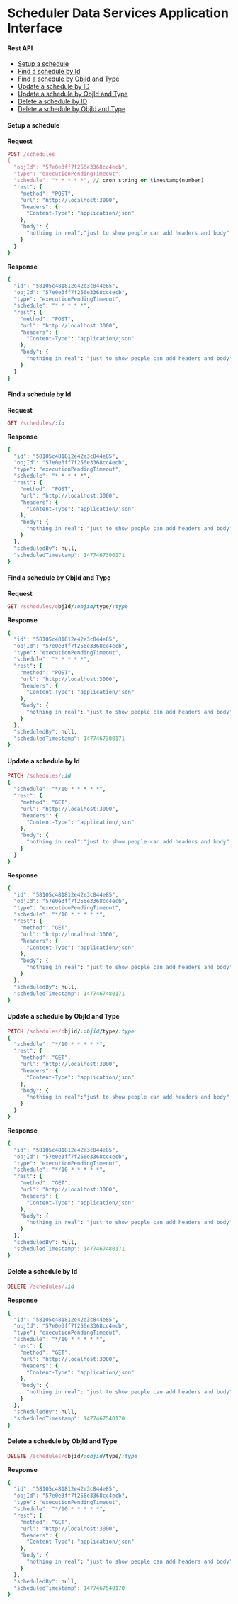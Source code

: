 # Scheduler Data Services Application Interface

#### Rest API
* [Setup a schedule](#setup-a-scehdule)
* [Find a schedule by Id](#find-a-schedule-by-id)
* [Find a schedule by ObjId and Type](#find-a-schedule-by-objid-and-type)
* [Update a schedule by ID](#update-a-schedule-by-id)
* [Update a schedule by ObjId and Type](#update-a-schedule-by-objid-and-type)
* [Delete a schedule by ID](#delete-a-schedule-by-id)
* [Delete a schedule by ObjId and Type](#delete-a-schedule-by-objid-and-type)

#### Setup a schedule
**Request**
```ruby
POST /schedules
{
  "objId": "57e0e3ff7f256e3368cc4ecb",
  "type": "executionPendingTimeout",
  "schedule": "* * * * *", // cron string or timestamp(number)
  "rest": {
    "method": "POST",
    "url": "http://localhost:3000",
    "headers": {
      "Content-Type": "application/json"
    },
    "body": {
      "nothing in real":"just to show people can add headers and body"
    }
  }
}
```

**Response**
```ruby
{
  "id": "58105c481812e42e3c844e85",
  "objId": "57e0e3ff7f256e3368cc4ecb",
  "type": "executionPendingTimeout",
  "schedule": "* * * * *",
  "rest": {
    "method": "POST",
    "url": "http://localhost:3000",
    "headers": {
      "Content-Type": "application/json"
    },
    "body": {
      "nothing in real": "just to show people can add headers and body"
    }
  }
}
```

#### Find a schedule by Id
**Request**
```ruby
GET /schedules/:id
```
**Response**
```ruby
{
  "id": "58105c481812e42e3c844e85",
  "objId": "57e0e3ff7f256e3368cc4ecb",
  "type": "executionPendingTimeout",
  "schedule": "* * * * *",
  "rest": {
    "method": "POST",
    "url": "http://localhost:3000",
    "headers": {
      "Content-Type": "application/json"
    },
    "body": {
      "nothing in real": "just to show people can add headers and body"
    }
  },
  "scheduledBy": null,
  "scheduledTimestamp": 1477467300171
}
```

#### Find a schedule by ObjId and Type
**Request**
```ruby
GET /schedules/objId/:objid/type/:type
```
**Response**
```ruby
{
  "id": "58105c481812e42e3c844e85",
  "objId": "57e0e3ff7f256e3368cc4ecb",
  "type": "executionPendingTimeout",
  "schedule": "* * * * *",
  "rest": {
    "method": "POST",
    "url": "http://localhost:3000",
    "headers": {
      "Content-Type": "application/json"
    },
    "body": {
      "nothing in real": "just to show people can add headers and body"
    }
  },
  "scheduledBy": null,
  "scheduledTimestamp": 1477467300171
}
```

#### Update a schedule by Id
```ruby
PATCH /schedules/:id
{
  "schedule": "*/10 * * * * *",
  "rest": {
    "method": "GET",
    "url": "http://localhost:3000",
    "headers": {
      "Content-Type": "application/json"
    },
    "body": {
      "nothing in real":"just to show people can add headers and body"
    }
  }
}
```
**Response**
```ruby
{
  "id": "58105c481812e42e3c844e85",
  "objId": "57e0e3ff7f256e3368cc4ecb",
  "type": "executionPendingTimeout",
  "schedule": "*/10 * * * * *",
  "rest": {
    "method": "GET",
    "url": "http://localhost:3000",
    "headers": {
      "Content-Type": "application/json"
    },
    "body": {
      "nothing in real": "just to show people can add headers and body"
    }
  },
  "scheduledBy": null,
  "scheduledTimestamp": 1477467480171
}
```

#### Update a schedule by ObjId and Type
```ruby
PATCH /schedules/objid/:objid/type/:type
{
  "schedule": "*/10 * * * * *",
  "rest": {
    "method": "GET",
    "url": "http://localhost:3000",
    "headers": {
      "Content-Type": "application/json"
    },
    "body": {
      "nothing in real":"just to show people can add headers and body"
    }
  }
}
```
**Response**
```ruby
{
  "id": "58105c481812e42e3c844e85",
  "objId": "57e0e3ff7f256e3368cc4ecb",
  "type": "executionPendingTimeout",
  "schedule": "*/10 * * * * *",
  "rest": {
    "method": "GET",
    "url": "http://localhost:3000",
    "headers": {
      "Content-Type": "application/json"
    },
    "body": {
      "nothing in real": "just to show people can add headers and body"
    }
  },
  "scheduledBy": null,
  "scheduledTimestamp": 1477467480171
}
```

#### Delete a schedule by Id
```ruby
DELETE /schedules/:id
```
**Response**
```ruby
{
  "id": "58105c481812e42e3c844e85",
  "objId": "57e0e3ff7f256e3368cc4ecb",
  "type": "executionPendingTimeout",
  "schedule": "*/10 * * * * *",
  "rest": {
    "method": "GET",
    "url": "http://localhost:3000",
    "headers": {
      "Content-Type": "application/json"
    },
    "body": {
      "nothing in real": "just to show people can add headers and body"
    }
  },
  "scheduledBy": null,
  "scheduledTimestamp": 1477467540170
}
```


#### Delete a schedule by ObjId and Type
```ruby
DELETE /schedules/objid/:objid/type/:type
```
**Response**
```ruby
{
  "id": "58105c481812e42e3c844e85",
  "objId": "57e0e3ff7f256e3368cc4ecb",
  "type": "executionPendingTimeout",
  "schedule": "*/10 * * * * *",
  "rest": {
    "method": "GET",
    "url": "http://localhost:3000",
    "headers": {
      "Content-Type": "application/json"
    },
    "body": {
      "nothing in real": "just to show people can add headers and body"
    }
  },
  "scheduledBy": null,
  "scheduledTimestamp": 1477467540170
}
```
